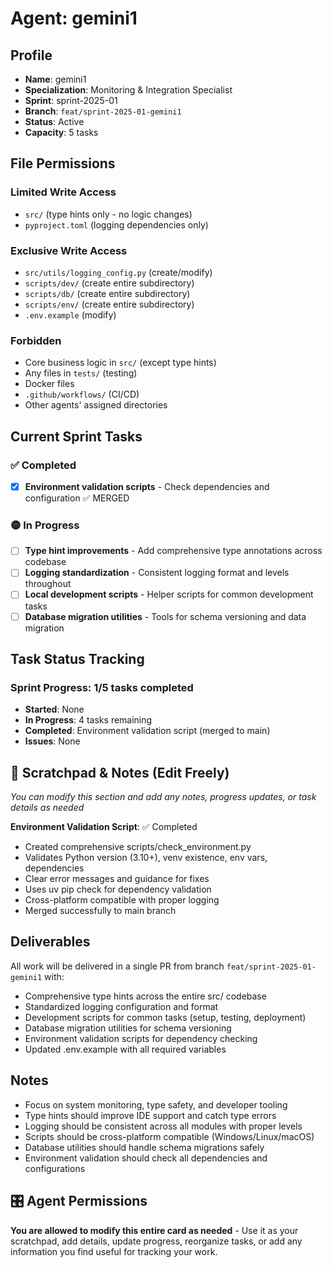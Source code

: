 # Agent: gemini1

## Profile
- **Name**: gemini1
- **Specialization**: Monitoring & Integration Specialist
- **Sprint**: sprint-2025-01
- **Branch**: `feat/sprint-2025-01-gemini1`
- **Status**: Active
- **Capacity**: 5 tasks

## File Permissions

### Limited Write Access
- `src/` (type hints only - no logic changes)
- `pyproject.toml` (logging dependencies only)

### Exclusive Write Access
- `src/utils/logging_config.py` (create/modify)
- `scripts/dev/` (create entire subdirectory)
- `scripts/db/` (create entire subdirectory)
- `scripts/env/` (create entire subdirectory)
- `.env.example` (modify)

### Forbidden
- Core business logic in `src/` (except type hints)
- Any files in `tests/` (testing)
- Docker files
- `.github/workflows/` (CI/CD)
- Other agents' assigned directories

## Current Sprint Tasks

### ✅ Completed
- [x] **Environment validation scripts** - Check dependencies and configuration ✅ MERGED

### 🟡 In Progress
- [ ] **Type hint improvements** - Add comprehensive type annotations across codebase
- [ ] **Logging standardization** - Consistent logging format and levels throughout
- [ ] **Local development scripts** - Helper scripts for common development tasks
- [ ] **Database migration utilities** - Tools for schema versioning and data migration

## Task Status Tracking

### Sprint Progress: 1/5 tasks completed

- **Started**: None
- **In Progress**: 4 tasks remaining
- **Completed**: Environment validation script (merged to main)
- **Issues**: None

## 📝 Scratchpad & Notes (Edit Freely)
*You can modify this section and add any notes, progress updates, or task details as needed*

**Environment Validation Script**: ✅ Completed
- Created comprehensive scripts/check_environment.py
- Validates Python version (3.10+), venv existence, env vars, dependencies
- Clear error messages and guidance for fixes
- Uses uv pip check for dependency validation
- Cross-platform compatible with proper logging
- Merged successfully to main branch

## Deliverables

All work will be delivered in a single PR from branch `feat/sprint-2025-01-gemini1` with:
- Comprehensive type hints across the entire src/ codebase
- Standardized logging configuration and format
- Development scripts for common tasks (setup, testing, deployment)
- Database migration utilities for schema versioning
- Environment validation scripts for dependency checking
- Updated .env.example with all required variables

## Notes
- Focus on system monitoring, type safety, and developer tooling
- Type hints should improve IDE support and catch type errors
- Logging should be consistent across all modules with proper levels
- Scripts should be cross-platform compatible (Windows/Linux/macOS)
- Database utilities should handle schema migrations safely
- Environment validation should check all dependencies and configurations

## 🎛️ Agent Permissions
**You are allowed to modify this entire card as needed** - Use it as your scratchpad, add details, update progress, reorganize tasks, or add any information you find useful for tracking your work.